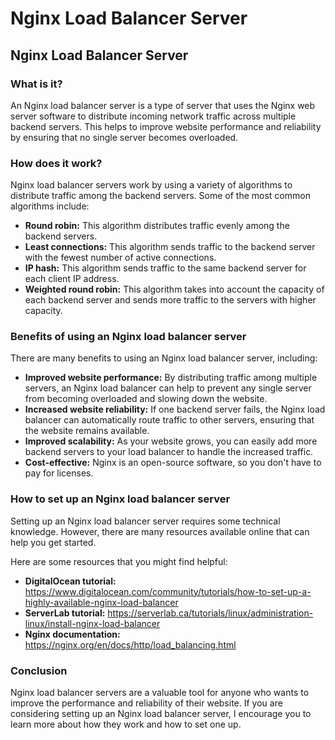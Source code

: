 # Nginx Load Balancer Server
## Nginx Load Balancer Server

### What is it?

An Nginx load balancer server is a type of server that uses the Nginx web server software to distribute incoming network traffic across multiple backend servers. This helps to improve website performance and reliability by ensuring that no single server becomes overloaded.

### How does it work?

Nginx load balancer servers work by using a variety of algorithms to distribute traffic among the backend servers. Some of the most common algorithms include:

* **Round robin:** This algorithm distributes traffic evenly among the backend servers.
* **Least connections:** This algorithm sends traffic to the backend server with the fewest number of active connections.
* **IP hash:** This algorithm sends traffic to the same backend server for each client IP address.
* **Weighted round robin:** This algorithm takes into account the capacity of each backend server and sends more traffic to the servers with higher capacity.

### Benefits of using an Nginx load balancer server

There are many benefits to using an Nginx load balancer server, including:

* **Improved website performance:** By distributing traffic among multiple servers, an Nginx load balancer can help to prevent any single server from becoming overloaded and slowing down the website.
* **Increased website reliability:** If one backend server fails, the Nginx load balancer can automatically route traffic to other servers, ensuring that the website remains available.
* **Improved scalability:** As your website grows, you can easily add more backend servers to your load balancer to handle the increased traffic.
* **Cost-effective:** Nginx is an open-source software, so you don't have to pay for licenses.

### How to set up an Nginx load balancer server

Setting up an Nginx load balancer server requires some technical knowledge. However, there are many resources available online that can help you get started. 

Here are some resources that you might find helpful:

* **DigitalOcean tutorial:** https://www.digitalocean.com/community/tutorials/how-to-set-up-a-highly-available-nginx-load-balancer
* **ServerLab tutorial:** https://serverlab.ca/tutorials/linux/administration-linux/install-nginx-load-balancer
* **Nginx documentation:** https://nginx.org/en/docs/http/load_balancing.html

### Conclusion

Nginx load balancer servers are a valuable tool for anyone who wants to improve the performance and reliability of their website. If you are considering setting up an Nginx load balancer server, I encourage you to learn more about how they work and how to set one up.
